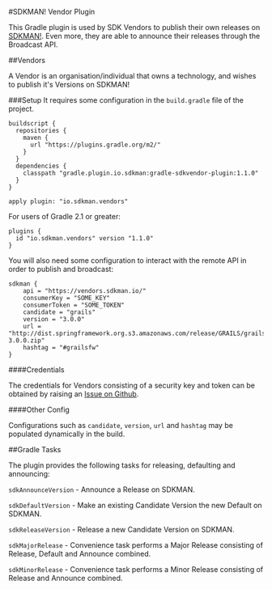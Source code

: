 #SDKMAN! Vendor Plugin

This Gradle plugin is used by SDK Vendors to publish their own releases on [SDKMAN!](http://sdkman.io). Even more, they are able to announce their releases through the Broadcast API.

##Vendors

A Vendor is an organisation/individual that owns a technology, and wishes to publish it's Versions on SDKMAN!

###Setup
It requires some configuration in the `build.gradle` file of the project.

	buildscript {
	  repositories {
		maven {
		  url "https://plugins.gradle.org/m2/"
		}
	  }
	  dependencies {
		classpath "gradle.plugin.io.sdkman:gradle-sdkvendor-plugin:1.1.0"
	  }
	}

	apply plugin: "io.sdkman.vendors"

For users of Gradle 2.1 or greater:

	plugins {
	  id "io.sdkman.vendors" version "1.1.0"
	}

You will also need some configuration to interact with the remote API in order to publish and broadcast:

	sdkman {
		api = "https://vendors.sdkman.io/"
		consumerKey = "SOME_KEY"
		consumerToken = "SOME_TOKEN"
		candidate = "grails"
		version = "3.0.0"
		url = "http://dist.springframework.org.s3.amazonaws.com/release/GRAILS/grails-3.0.0.zip"
		hashtag = "#grailsfw"
	}

####Credentials

The credentials for Vendors consisting of a security key and token can be obtained by raising an [Issue on Github](https://github.com/sdkman/sdkman-vendor-gradle-plugin).

####Other Config

Configurations such as `candidate`, `version`, `url` and `hashtag` may be populated dynamically in the build.

##Gradle Tasks

The plugin provides the following tasks for releasing, defaulting and announcing:

`sdkAnnounceVersion` - Announce a Release on SDKMAN.

`sdkDefaultVersion` - Make an existing Candidate Version the new Default on SDKMAN.

`sdkReleaseVersion` - Release a new Candidate Version on SDKMAN.

`sdkMajorRelease` - Convenience task performs a Major Release consisting of Release, Default and Announce combined.

`sdkMinorRelease` - Convenience task performs a Minor Release consisting of Release and Announce combined.
